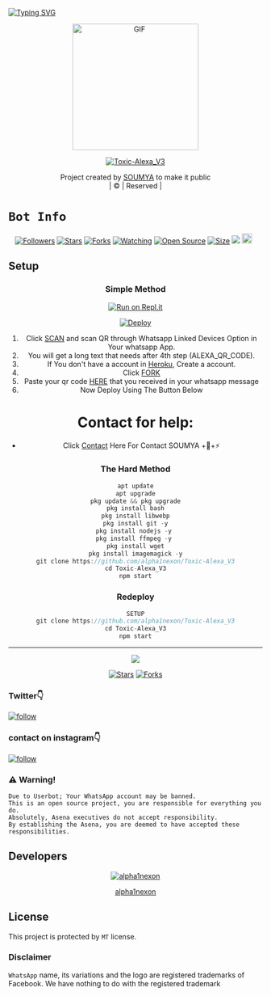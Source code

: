 [![Typing SVG](https://readme-typing-svg.herokuapp.com?color=F752BD&lines=Welcome+to+toxic-alexa;This+bot+made+by+soumya+(somu))](https://git.io/typing-svg)
<div align="center">
        <img src="https://telegra.ph/file/98a4cce3428c086bd7451.jpg" alt="GIF" width="250" height="250"/>
</p>

<a href="#"><img title="Toxic-Alexa_V3" src="https://img.shields.io/badge/Toxic-Alexa_V3-green?colorA=%23ff0000&colorB=%23017e40&style=for-the-badge"></a>
</p>
  <p align="center">
</p>
</div>
<p align="center">
Project created by <a href="https://github.com/alpha1nexon">SOUMYA</a> to make it public
    <br>
       | © |
        Reserved |
    <br> 
</p>

# ```Bot Info```
<p align="center">
<a href="https://github.com/alpha1nexon/followers"><img title="Followers" src="https://img.shields.io/github/followers/TURBOHYPER?color=red&style=flat-square"></a>
<a href="https://github.com/alpha1nexon/Toxic-Alexa_V3/stargazers/"><img title="Stars" src="https://img.shields.io/github/stars/TURBOHYPER/Toxic-Alexa_V3?color=blue&style=flat-square"></a>
<a href="https://github.com/alpha1nexon/Toxic-Alexa_V3/network/members"><img title="Forks" src="https://img.shields.io/github/forks/TURBOHYPER/Toxic-Alexa_V3?color=red&style=flat-square"></a>
<a href="https://github.com/alpha1nexon/Toxic-Alexa_V3/watchers"><img title="Watching" src="https://img.shields.io/github/watchers/TURBOHYPER/Toxic-Alexa_V3?label=Watchers&color=blue&style=flat-square"></a>
<a href="https://github.com/alpha1nexon/Toxic-Alexa_V3"><img title="Open Source" src="https://img.shields.io/badge/Author-Turbo%20Mods%20Inc.-red?v=103"></a>
<a href="https://github.com/alpha1nexon/Toxic-Alexa_V3/"><img title="Size" src="https://img.shields.io/github/repo-size/TURBOHYPER/Toxic-Alexa_V3?style=flat-square&color=green"></a>
<a href="https://hits.seeyoufarm.com"><img src="https://hits.seeyoufarm.com/api/count/incr/badge.svg?url=https%3A%2F%2Fgithub.com%2FTURBOHYPER%2FToxic-Alexa_V3&count_bg=%2379C83D&title_bg=%23555555&icon=probot.svg&icon_color=%2300FF6D&title=hits&edge_flat=false"/></a>
<a href="https://github.com/alpha1nexon/Toxic-Alexa_V3/graphs/commit-activity"><img height="20" src="https://img.shields.io/badge/Maintained%3F-yes-green.svg"></a>&nbsp;&nbsp;
</p>
<p align='center'>
    </p>

<p align="center">

<p align="center">
<a ![Profile Views](https://hits.seeyoufarm.com/api/count/incr/badge.svg?url=https://github.com/alpha1nexon/Toxic-Alexa_V3&title=Toxic-Alexa_V3%20Views)
</p>

## Setup
<div align="center">

  ### Simple Method
 
[![Run on Repl.it](https://repl.it/badge/github/quiec/whatsAlfa)](https://replit.com/@alpha1nexon/Toxic-AlexaV3?output%20only=1&lite=1#index.js)

[![Deploy](https://www.herokucdn.com/deploy/button.svg)](https://heroku.com/deploy?template=https://github.com/alpha1nexon/Toxic-Alexa_V3) 
<br>
        
1. Click [SCAN](https://replit.com/@alpha1nexon/Toxic-AlexaV3?output%20only=1&lite=1#index.js) and scan QR through Whatsapp Linked Devices Option in Your whatsapp App.
2. You will get a long text that needs after 4th step (ALEXA_QR_CODE).
3. If You don't have a account in [Heroku](https://signup.heroku.com/), Create a account.
4. Click [FORK](https://github.com/alpha1nexon/Toxic-Alexa_V3/fork)
5. Paste your qr code [HERE](https://github.com/alpha1nexon/Toxic-Alexa_V3/blob/main/session.json) that you received in your whatsapp message
6. Now Deploy Using The Button Below
   <br>
# Contact for help:
   * Click [Contact](https://wa.me/919776517392?text=HI+BRO+❤️) Here For Contact SOUMYA +🚀+⚡
 
### The Hard Method
```js
apt update
apt upgrade
pkg update && pkg upgrade
pkg install bash
pkg install libwebp
pkg install git -y
pkg install nodejs -y 
pkg install ffmpeg -y 
pkg install wget
pkg install imagemagick -y
git clone https://github.com/alpha1nexon/Toxic-Alexa_V3
cd Toxic-Alexa_V3
npm start
```
      
  
### Redeploy
```js
SETUP
git clone https://github.com/alpha1nexon/Toxic-Alexa_V3
cd Toxic-Alexa_V3
npm start
```

----

  <p align="center">
  <a href="https://github.com/alpha1nexon/Toxic-Alexa_V3">
    
<a href="https://github.com/alpha1nexon/followers">
<img src="https://img.shields.io/github/repo-size/farhan-dqz/Julie-Mwol?color=green&label=Repo%20total%20size&style=plastic">
<p align="center">
<a href="https://github.com/alpha1nexon/Toxic-Alexa_V3/followers"
<img title="Followers" src="https://img.shields.io/github/followers/alpha1nexon?color=blue&style=flat-square"></a>
<a href="https://github.com/alpha1nexon/Toxic-Alexa_V3/stargazers/"><img title="Stars" src="https://img.shields.io/github/stars/alpha1nexon/Toxic-Alexa?color=blue&style=flat-trangle"></a>
<a href="https://github.com/alpha1nexon/Toxic-Alexa_V3/network/members"><img title="Forks" src="https://img.shields.io/github/forks/alpha1nexon/Toxic-Alexa?color=blue&style=flat-trangle"></a>
</p>


  </div>

### Twitter👇

[![follow](https://ibb.co/C6FGHFZ)](https://mobile.twitter.com/Itz_soumya_s14)


### contact on instagram👇

[![follow](https://i.ibb.co/zHdm4Hj/images-5-2.jpg)](https://www.instagram.com/Itz_soumya_s14)


### ⚠️ Warning! 
```
Due to Userbot; Your WhatsApp account may be banned.
This is an open source project, you are responsible for everything you do. 
Absolutely, Asena executives do not accept responsibility.
By establishing the Asena, you are deemed to have accepted these responsibilities.
```
          
## Developers
  <div align="center">
    
  [![alpha1nexon](https://github.com/alpha1nexon.png?size=100)](https://github.com/alpha1nexon)
    
[alpha1nexon](https://github.com/alpha1nexon)
  </div>
    
    


## License
This project is protected by `MT` license.

### Disclaimer
`WhatsApp` name, its variations and the logo are registered trademarks of Facebook. We have nothing to do with the registered trademark
